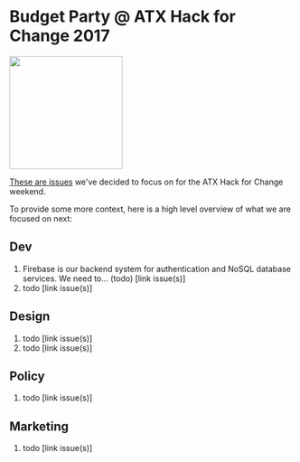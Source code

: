# Budget Party @ ATX Hack for Change 2017

<img src="http://www.atxhackforchange.org/assets/logos/ATXHackLogo_Color_Web-with-TM.png" width="200" />

[These are issues](https://github.com/open-austin/budgetparty/issues?q=is%3Aissue+is%3Aopen+label%3AATXHack4Change) we've decided to focus on for the ATX Hack for Change weekend.

To provide some more context, here is a high level overview of what we are focused on next:

## Dev
1. Firebase is our backend system for authentication and NoSQL database services. We need to... (todo) [link issue(s)]
1. todo [link issue(s)]

## Design
1. todo [link issue(s)]
1. todo [link issue(s)]

## Policy
1. todo [link issue(s)]

## Marketing
1. todo [link issue(s)]
